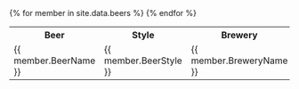 <table style="width:100%">
  <tr>
    <th>Beer </th>
    <th>Style</th>
    <th>Brewery</th>
    <th>ABV</th>
    <th>IBU</th>
    <th>Hall Rating</th>
  </tr>
  {% for member in site.data.beers %}
 <tr>
  <td>{{ member.BeerName }}</td>
  <td>{{ member.BeerStyle }}</td>
  <td>{{ member.BreweryName }}</td>
  <td>{{ member.BeerAbv }}</td>
  <td>{{ member.BeerIbu }}</td>
  <td>{{ member.HallRating }}</td>
  </tr> 
  {% endfor %}
</table>
